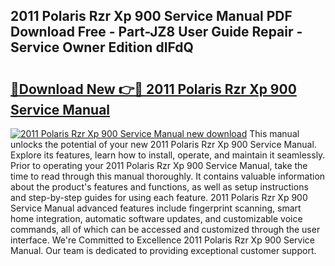 ## 2011 Polaris Rzr Xp 900 Service Manual PDF Download Free - Part-JZ8 User Guide Repair - Service Owner Edition dIFdQ

# <h2><a href="http://bc43860.oget.top/?id=2011+Polaris+Rzr+Xp+900+Service+Manual">🔗Download New 👉🔴 2011 Polaris Rzr Xp 900 Service Manual</a></h2>

[![2011 Polaris Rzr Xp 900 Service Manual new download](https://i.imgur.com/5g1atiW.png)](http://bc43860.oget.top/?id=2011+Polaris+Rzr+Xp+900+Service+Manual)
This manual unlocks the potential of your new 2011 Polaris Rzr Xp 900 Service Manual. Explore its features, learn how to install, operate, and maintain it seamlessly. Prior to operating your 2011 Polaris Rzr Xp 900 Service Manual, take the time to read through this manual thoroughly. It contains valuable information about the product's features and functions, as well as setup instructions and step-by-step guides for using each feature. 2011 Polaris Rzr Xp 900 Service Manual advanced features include fingerprint scanning, smart home integration, automatic software updates, and customizable voice commands, all of which can be accessed and customized through the user interface. We're Committed to Excellence 2011 Polaris Rzr Xp 900 Service Manual. Our team is dedicated to providing exceptional customer support.
